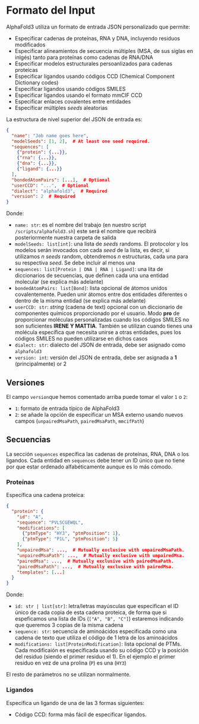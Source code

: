 # Formato del Input

AlphaFold3 utiliza un formato de entrada JSON personalizado que permite:

* Especificar cadenas de proteínas, RNA y DNA, incluyendo residuos modificados
* Especificar alineamientos de secuencia múltiples (MSA, de sus siglas en inlgés) tanto para proteínas como cadenas de RNA/DNA
* Especificar modelos estructurales persoanlizados para cadenas proteicas
* Especificar ligandos usando códigos CCD (Chemical Component Dictionary codes)
* Especificar ligandos usando códigos SMILES
* Especificar ligandos usando el formato mmCIF CCD
* Especificar enlaces covalentes entre entidades
* Específicar múltiples *seeds* aleatorias

La estructura de nivel superior del JSON de entrada es:

```json
{
  "name": "Job name goes here",
  "modelSeeds": [1, 2],  # At least one seed required.
  "sequences": [
    {"protein": {...}},
    {"rna": {...}},
    {"dna": {...}},
    {"ligand": {...}}
  ],
  "bondedAtomPairs": [...],  # Optional
  "userCCD": "...",  # Optional
  "dialect": "alphafold3",  # Required
  "version": 2  # Required
}
```

Donde:

* `name: str`: es el nombre del trabajo (en nuestro script `/scripts/alphafold3.sh`) este será el nombre que recibirá posteriormente nuestra carpeta de salida
* `modelSeeds: list[int]`: una lista de *seeds* randoms. El protocolor y los modelos serán invocados con cada *seed* de la lista, es decir, si utilizamos *n* *seeds* random, obtendremos *n* estructuras, cada una para su respectiva *seed*. Se debe incluir al menos una
* `sequences: list[Protein | DNA | RNA | Ligand]`: una lita de diccionarios de secuencias, que definen cada una una entidad molecular (se explica más adelante)
* `bondedAtomPairs: list[Bond]`: lista opcional de átomos unidos covalentemente. Pueden unir átomos entre dos entidades diferentes o dentro de la misma entidad (se explica más adelante)
* `userCCD: str`: *string* (cadena de text) opcional con un diccionario de componentes químicos proporcionado por el usuario. Modo **pro** de proporcionar moléculas personalizadas cuando los códigos SMILES no son suficientes **IRENE Y MATTIA**. También se utilizan cuando tienes una molécula específica que necesita unirse a otras entidades, pues los códigos SMILES no pueden utilizarse en dichos casos
* `dialect: str`: dialecto del JSON de entrada, debe ser asignado como `alphafold3`
* `version: int`: versión del JSON de entrada, debe ser asignada a **1** (principalmente) or 2

## Versiones

El campo `version`que hemos comentado arriba puede tomar el valor `1` o `2`:

* `1`: formato de entrada típico de AlphaFold3
* `2`: se añade la opción de específicar un MSA externo usando nuevos campos (`unpairedMsaPath`, `pairedMsaPath`, `mmcifPath`)

## Secuencias

La sección `sequences` específica las cadenas de proteínas, RNA, DNA o los ligandos. Cada entidad en `sequences` debe tener un ID único que no tiene por que estar ordenado alfabéticamente aunque es lo más cómodo.

### Proteínas

Específica una cadena proteica:

```json
{
  "protein": {
    "id": "A",
    "sequence": "PVLSCGEWQL",
    "modifications": [
      {"ptmType": "HY3", "ptmPosition": 1},
      {"ptmType": "P1L", "ptmPosition": 5}
    ],
    "unpairedMsa": ...,  # Mutually exclusive with unpairedMsaPath.
    "unpairedMsaPath": ...,  # Mutually exclusive with unpairedMsa.
    "pairedMsa": ...,  # Mutually exclusive with pairedMsaPath.
    "pairedMsaPath": ...,  # Mutually exclusive with pairedMsa.
    "templates": [...]
  }
}
```

Donde:

* `id: str | list[str]`: letra/letras mayúsculas que especifican el ID único de cada copia de esta cadena proteica, de forma que si espeficamos una lista de IDs (`["A", "B", "C"]`) estaremos indicando que queremos 3 copias de la misma cadena
* `sequence: str`: secuencia de aminoácidos especificada como una cadena de texto que utiliza el código de 1 letra de los aminoácidos
* `modifications: list[ProteinModification]`: lista opcional de PTMs. Cada modificaión es específicada usando su código CCD y la posición del residuo (siendo el primer residuo el 1). En el ejemplo el primer residuo en vez de una prolina (`P`) es una (`HY3`)

El resto de parámetros no se utilizan normalmente.

### Ligandos

Especifica un ligando de una de las 3 formas siguientes:

* Código CCD: forma más fácil de especificar ligandos. 